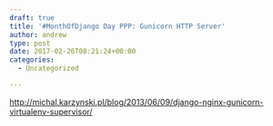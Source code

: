 ```yaml
---
draft: true
title: '#MonthOfDjango Day PPP: Gunicorn HTTP Server'
author: andrew
type: post
date: 2017-02-26T08:21:24+00:00
categories:
  - Uncategorized

---
```

http://michal.karzynski.pl/blog/2013/06/09/django-nginx-gunicorn-virtualenv-supervisor/
